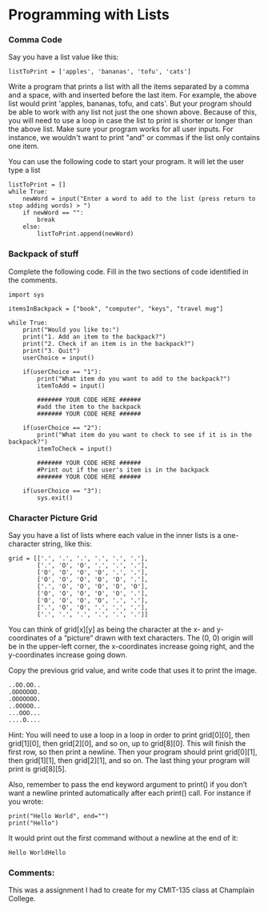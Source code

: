# Programming with Lists
### Comma Code

Say you have a list value like this:

    listToPrint = ['apples', 'bananas', 'tofu', 'cats']

Write a program that prints a list with all the items separated by a comma and a space, with and inserted before the last item. For example, the above list would print 'apples, bananas, tofu, and cats'. But your program should be able to work with any list not just the one shown above. Because of this, you will need to use a loop in case the list to print is shorter or longer than the above list. Make sure your program works for all user inputs. For instance, we wouldn't want to print "and" or commas if the list only contains one item.

You can use the following code to start your program. It will let the user type a list

    listToPrint = []
    while True:
        newWord = input("Enter a word to add to the list (press return to stop adding words) > ")
        if newWord == "":
            break
        else:
            listToPrint.append(newWord)

### Backpack of stuff

Complete the following code. Fill in the two sections of code identified in the comments.

    import sys

    itemsInBackpack = ["book", "computer", "keys", "travel mug"]

    while True:
        print("Would you like to:")
        print("1. Add an item to the backpack?")
        print("2. Check if an item is in the backpack?")
        print("3. Quit")
        userChoice = input()
    
        if(userChoice == "1"):
            print("What item do you want to add to the backpack?")
            itemToAdd = input()
        
            ####### YOUR CODE HERE ######
            #add the item to the backpack
            ####### YOUR CODE HERE ######
        
        if(userChoice == "2"):   
            print("What item do you want to check to see if it is in the backpack?")
            itemToCheck = input()
        
            ####### YOUR CODE HERE ######
            #Print out if the user's item is in the backpack
            ####### YOUR CODE HERE ######
    
        if(userChoice == "3"): 
            sys.exit()

### Character Picture Grid

Say you have a list of lists where each value in the inner lists is a one-character string, like this:

    grid = [['.', '.', '.', '.', '.', '.'],
            ['.', 'O', 'O', '.', '.', '.'],
            ['O', 'O', 'O', 'O', '.', '.'],
            ['O', 'O', 'O', 'O', 'O', '.'],
            ['.', 'O', 'O', 'O', 'O', 'O'],
            ['O', 'O', 'O', 'O', 'O', '.'],
            ['O', 'O', 'O', 'O', '.', '.'],
            ['.', 'O', 'O', '.', '.', '.'],
            ['.', '.', '.', '.', '.', '.']]

You can think of grid[x][y] as being the character at the x- and y-coordinates of a “picture” drawn with text characters. The (0, 0) origin will be in the upper-left corner, the x-coordinates increase going right, and the y-coordinates increase going down.

Copy the previous grid value, and write code that uses it to print the image.

    ..OO.OO..
    .OOOOOOO.
    .OOOOOOO.
    ..OOOOO..
    ...OOO...
    ....O....

Hint: You will need to use a loop in a loop in order to print grid[0][0], then grid[1][0], then grid[2][0], and so on, up to grid[8][0]. This will finish the first row, so then print a newline. Then your program should print grid[0][1], then grid[1][1], then grid[2][1], and so on. The last thing your program will print is grid[8][5].

Also, remember to pass the end keyword argument to print() if you don’t want a newline printed automatically after each print() call.  For instance if you wrote:

    print("Hello World", end="")
    print("Hello")

It would print out the first command without a newline at the end of it:

    Hello WorldHello

### Comments:
This was a assignment I had to create for my CMIT-135 class at Champlain College.
